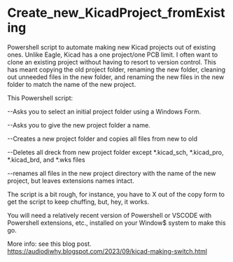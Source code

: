# Create_new_KicadProject_fromExisting
Powershell script to automate making new Kicad projects out of existing ones.
Unlike Eagle, Kicad has a one project/one PCB limit.
I often want to clone an existing project without having to resort to version control.
This has meant copying the old project folder, renaming the new folder, cleaning out unneeded files in the new folder, and renaming the new files in the new folder to match the name of the new project.

This Powershell script:

--Asks you to select an initial project folder using a Windows Form.

--Asks you to give the new project folder a name.

--Creates a new project folder and copies all files from new to old

--Deletes all dreck from new project folder except *.kicad_sch, *.kicad_pro, *.kicad_brd, and *.wks files

--renames all files in the new project directory with the name of the new project, but leaves extensions names intact.

The script is a bit rough, for instance, you have to X out of the copy form to get the script to keep chuffing, but, hey, it works.

You will need a relatively recent version of Powershell or VSCODE with Powershell extensions, etc., installed on your Window$ system to make this go.

More info: see this blog post. https://audiodiwhy.blogspot.com/2023/09/kicad-making-switch.html

